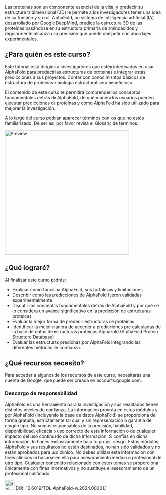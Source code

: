 Las proteínas son un componente esencial de la vida, y predecir su estructura tridimensional (3D) le permite a los investigadores tener una idea de su función y su rol. AlphaFold, un sistema de inteligencia artificial (IA) desarrollado por Google DeepMind, predice la estructura 3D de las proteínas basándose en su estructura primaria de aminoácidos y regularmente alcanza una precisión que puede competir con abordajes experimentales.

## ¿Para quién es este curso?
Este tutorial está dirigido a investigadores que estén interesados en usar AlphaFold para predecir las estructuras de proteínas e integrar estas predicciones a sus proyectos. Contar con conocimientos básicos de estructura de proteínas y biología estructural será beneficioso.

El contenido de este curso te permitirá comprender los conceptos fundamentales detrás de AlphaFold, de qué manera los usuarios pueden ejecutar predicciones de proteínas y como AlphaFold ha sido utilizado para mejorar la investigación.

A lo largo del curso podrían aparecer términos con los que no estés familiarizado. De ser así, por favor revisa el Glosario de términos.


<img src="https://trainingcontent.embl.org/sites/default/files/2024-07/Google_DeepMind_Logo_rgb_3320x512px.png" alt="Preview" width="400">

## ¿Qué lograré?
Al finalizar este curso podrás:
- Explicar como funciona AlphaFold, sus fortalezas y limitaciones
- Describir como las predicciones de AlphaFold fueron validadas experimentalmente
- Discutir los conceptos fundamentales detrás de AlphaFold y por qué se lo considera un avance significativo en la predicción de estructuras proteicas
- Evaluar la mejor forma de predecir estructuras de proteínas
- Identificar la mejor manera de acceder a predicciones pre calculadas de la base de datos de estructuras proteicas AlphaFold (AlphaFold Protein Structure Database)
- Evaluar las estructuras predichas por AlphaFold integrando las diferentes métricas de confianza.

## ¿Qué recursos necesito?
Para acceder a algunos de los recursos de este curso, necesitarás una cuenta de Google, que puede ser creada en accounts.google.com.

### Descargo de responsabilidad
AlphaFold es una herramienta para la investigación y sus resultados tienen distintos niveles de confianza. La información provista en estos módulos y por AlphaFold (incluyendo la base de datos AlphaFold) se proporciona de forma gratuita, estrictamente tal cual y sin representación o garantía de ningún tipo. No somos responsables de la precisión, fiabilidad, disponibilidad, eficacia o uso correcto de esta información o de cualquier impacto del uso continuado de dicha información. Si confías en dicha información, lo haces exclusivamente bajo tu propio riesgo. Estos módulos, AlphaFold y sus resultados no están destinados, no han sido validados y no están aprobados para uso clínico. No debes utilizar esta información con fines clínicos ni basarse en ella para asesoramiento médico o profesional de otro tipo. Cualquier contenido relacionado con estos temas se proporciona únicamente con fines informativos y no sustituye el asesoramiento de un profesional calificado.

<img src="https://trainingcontent.embl.org/themes/custom/ebi_academy/images/DOI_logo.png" alt="doi" width="30"> DOI: 10.6019/TOL.AlphaFold-w.2024.00001.1
